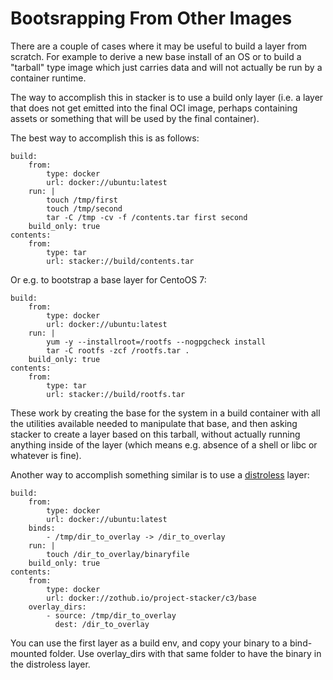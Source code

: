 # Bootsrapping From Other Images

There are a couple of cases where it may be useful to build a layer from
scratch. For example to derive a new base install of an OS or to build a
"tarball" type image which just carries data and will not actually be run by a
container runtime.

The way to accomplish this in stacker is to use a build only layer (i.e. a
layer that does not get emitted into the final OCI image, perhaps containing
assets or something that will be used by the final container).

The best way to accomplish this is as follows:

    build:
        from:
            type: docker
            url: docker://ubuntu:latest
        run: |
            touch /tmp/first
            touch /tmp/second
            tar -C /tmp -cv -f /contents.tar first second
        build_only: true
    contents:
        from:
            type: tar
            url: stacker://build/contents.tar

Or e.g. to bootstrap a base layer for CentoOS 7:

    build:
        from:
            type: docker
            url: docker://ubuntu:latest
        run: |
            yum -y --installroot=/rootfs --nogpgcheck install
            tar -C rootfs -zcf /rootfs.tar .
        build_only: true
    contents:
        from:
            type: tar
            url: stacker://build/rootfs.tar

These work by creating the base for the system in a build container with all
the utilities available needed to manipulate that base, and then asking stacker
to create a layer based on this tarball, without actually running anything
inside of the layer (which means e.g. absence of a shell or libc or whatever is
fine).

Another way to accomplish something similar is to use a 
[distroless](https://github.com/project-stacker/c3) layer:

    build:
        from:
            type: docker
            url: docker://ubuntu:latest
        binds:
            - /tmp/dir_to_overlay -> /dir_to_overlay
        run: |
            touch /dir_to_overlay/binaryfile
        build_only: true
    contents:
        from:
            type: docker
            url: docker://zothub.io/project-stacker/c3/base
        overlay_dirs:
            - source: /tmp/dir_to_overlay
              dest: /dir_to_overlay

You can use the first layer as a build env, and copy your binary to a 
bind-mounted folder. Use overlay_dirs with that same folder to have the binary 
in the distroless layer.
